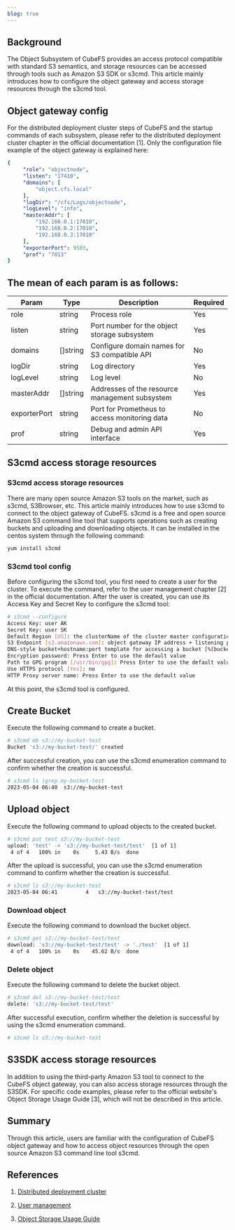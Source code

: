 ```yaml
---
blog: true
---
```


## Background

The Object Subsystem of CubeFS provides an access protocol compatible with standard S3 semantics, and storage resources can be accessed through tools such as Amazon S3 SDK or s3cmd. This article mainly introduces how to configure the object gateway and access storage resources through the s3cmd tool.

## Object gateway config

For the distributed deployment cluster steps of CubeFS and the startup commands of each subsystem, please refer to the distributed deployment cluster chapter in the official documentation [1]. Only the configuration file example of the object gateway is explained here:

``` yaml
{
     "role": "objectnode", 
     "listen": "17410",
     "domains": [
         "object.cfs.local"
     ],
     "logDir": "/cfs/Logs/objectnode",
     "logLevel": "info",
     "masterAddr": [
         "192.168.0.1:17010",
         "192.168.0.2:17010",
         "192.168.0.3:17010"
     ],
     "exporterPort": 9503,
     "prof": "7013"
}
```

## The mean of each param is as follows:

| Param   | Type         | Description                                     | Required |
|---------|--------------|-------------------------------------------------|----------|
| role    | string       | Process role                                    | Yes      |
| listen  | string       | Port number for the object storage subsystem     | Yes      |
| domains | []string     | Configure domain names for S3 compatible API     | No       |
| logDir  | string       | Log directory                                   | Yes      |
| logLevel | string       | Log level                                       | No       |
| masterAddr | []string     | Addresses of the resource management subsystem  | Yes      |
| exporterPort | string     | Port for Prometheus to access monitoring data    | No       |
| prof    | string       | Debug and admin API interface                    | Yes      |

## S3cmd access storage resources

###  S3cmd access storage resources

There are many open source Amazon S3 tools on the market, such as s3cmd, S3Browser, etc. This article mainly introduces how to use s3cmd to connect to the object gateway of CubeFS.
s3cmd is a free and open source Amazon S3 command line tool that supports operations such as creating buckets and uploading and downloading objects. It can be installed in the centos system through the following command:

```bash
yum install s3cmd
```
### S3cmd tool config

Before configuring the s3cmd tool, you first need to create a user for the cluster. To execute the command, refer to the user management chapter [2] in the official documentation. After the user is created, you can use its Access Key and Secret Key to configure the s3cmd tool:

```bash
# s3cmd --configure
Access Key: user AK
Secret Key: user SK
Default Region [US]: the clusterName of the cluster master configuration file is the cluster name.
S3 Endpoint [s3.amazonaws.com]: object gateway IP address + listening port, such as 192.168.0.5:17410
DNS-style bucket+hostname:port template for accessing a bucket [%(bucket)s.s3.amazonaws.com]: object gateway IP address/%(bucket), such as 192.168.0.5/%(bucket)
Encryption password: Press Enter to use the default value
Path to GPG program [/usr/bin/gpg]: Press Enter to use the default value
Use HTTPS protocol [Yes]: no
HTTP Proxy server name: Press Enter to use the default value
```

At this point, the s3cmd tool is configured.

## Create Bucket

Execute the following command to create a bucket.

```bash
# s3cmd mb s3://my-bucket-test  
Bucket 's3://my-bucket-test/' created
```

After successful creation, you can use the s3cmd enumeration command to confirm whether the creation is successful.

```bash
# s3cmd ls |grep my-bucket-test 
2023-05-04 06:40  s3://my-bucket-test
```

## Upload object

Execute the following command to upload objects to the created bucket.

```bash
# s3cmd put test s3://my-bucket-test 
upload: 'test' -> 's3://my-bucket-test/test'  [1 of 1] 
 4 of 4   100% in    0s     5.43 B/s  done 
```

After the upload is successful, you can use the s3cmd enumeration command to confirm whether the creation is successful.

```bash
# s3cmd ls s3://my-bucket-test 
2023-05-04 06:41         4   s3://my-bucket-test/test
```

### Download object

Execute the following command to download the bucket object.

```bash
# s3cmd get s3://my-bucket-test/test  
download: 's3://my-bucket-test/test' -> './test'  [1 of 1] 
 4 of 4   100% in    0s    45.62 B/s  done 
```

### Delete object

Execute the following command to delete the bucket object.

```bash
# s3cmd del s3://my-bucket-test/test     
delete: 's3://my-bucket-test/test' 
```

After successful execution, confirm whether the deletion is successful by using the s3cmd enumeration command.

```bash
# s3cmd ls s3://my-bucket-test
```

##  S3SDK access storage resources

In addition to using the third-party Amazon S3 tool to connect to the CubeFS object gateway, you can also access storage resources through the S3SDK. For specific code examples, please refer to the official website's Object Storage Usage Guide [3], which will not be described in this article.

## Summary

Through this article, users are familiar with the configuration of CubeFS object gateway and how to access object resources through the open source Amazon S3 command line tool s3cmd.

## References

1. [Distributed deployment cluster](https://cubefs.io/zh/docs/master/deploy/manual-deploy.html)

2. [User management](https://cubefs.io/zh/docs/master/maintenance/admin-api/master/user.html)

3. [Object Storage Usage Guide](https://cubefs.io/docs/master/user-guide/objectnode.html)

